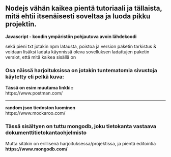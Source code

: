 <h2> Nodejs vähän kaikea pientä tutoriaali ja tällaista, mitä ehtii itsenäisesti soveltaa ja luoda pikku projektin.</h2>
<b> Javascript - koodin ympäristön pohjautuva avoin lähdekoodi</b>

sekä pieni txt jotakin npm latausta, poistoa ja version paketin tarkistus & voidaan lisäksi ladata
käynnissä oleva sovelluksen ladattujen paketin versiot, että mitä kaikea sisällä on

<h3> Osa näissä harjoituksissa on jotakin tuntematomia sivustoja käytetty eli pelkä kuva: </h3>
<b> Tässä on esim muutama linkki:: </b><br>
https://www.postman.com/
<br><hr>
<b> random json tiedoston luominen </b> <br>
https://www.mockaroo.com/

<h3>Tässä sisältyen on tuttu mongodb, joku tietokanta vastaava dokumenttitietokantaohjelmisto </h3>
Mutta sitäkin on erillisenä harjoituksessa/projektissa, ja pientä editointia
<b> https://www.mongodb.com/ </b> <br>

